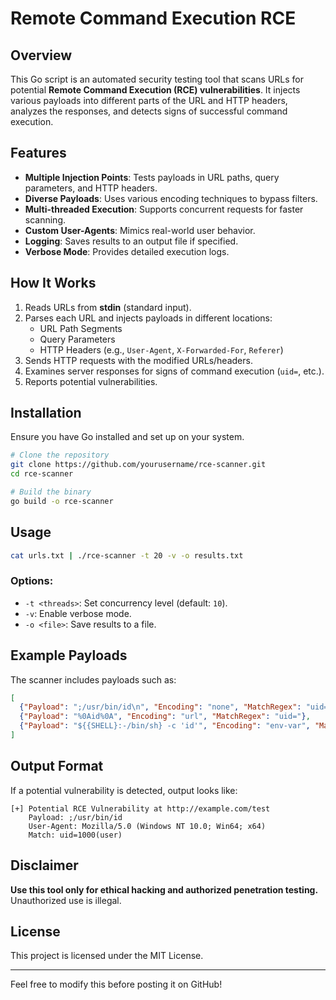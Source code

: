 # Remote Command Execution RCE

## Overview

This Go script is an automated security testing tool that scans URLs for potential **Remote Command Execution (RCE) vulnerabilities**. It injects various payloads into different parts of the URL and HTTP headers, analyzes the responses, and detects signs of successful command execution.

## Features

- **Multiple Injection Points**: Tests payloads in URL paths, query parameters, and HTTP headers.
- **Diverse Payloads**: Uses various encoding techniques to bypass filters.
- **Multi-threaded Execution**: Supports concurrent requests for faster scanning.
- **Custom User-Agents**: Mimics real-world user behavior.
- **Logging**: Saves results to an output file if specified.
- **Verbose Mode**: Provides detailed execution logs.

## How It Works

1. Reads URLs from **stdin** (standard input).
2. Parses each URL and injects payloads in different locations:
   - URL Path Segments
   - Query Parameters
   - HTTP Headers (e.g., `User-Agent`, `X-Forwarded-For`, `Referer`)
3. Sends HTTP requests with the modified URLs/headers.
4. Examines server responses for signs of command execution (`uid=`, etc.).
5. Reports potential vulnerabilities.

## Installation

Ensure you have Go installed and set up on your system.

```sh
# Clone the repository
git clone https://github.com/yourusername/rce-scanner.git
cd rce-scanner

# Build the binary
go build -o rce-scanner
```

## Usage

```sh
cat urls.txt | ./rce-scanner -t 20 -v -o results.txt
```

### Options:

- `-t <threads>`: Set concurrency level (default: `10`).
- `-v`: Enable verbose mode.
- `-o <file>`: Save results to a file.

## Example Payloads

The scanner includes payloads such as:

```json
[
  {"Payload": ";/usr/bin/id\n", "Encoding": "none", "MatchRegex": "uid=\\d+\\(.+?\\)"},
  {"Payload": "%0Aid%0A", "Encoding": "url", "MatchRegex": "uid="},
  {"Payload": "${{SHELL}:-/bin/sh} -c 'id'", "Encoding": "env-var", "MatchRegex": "uid="}
]
```

## Output Format

If a potential vulnerability is detected, output looks like:

```
[+] Potential RCE Vulnerability at http://example.com/test
    Payload: ;/usr/bin/id
    User-Agent: Mozilla/5.0 (Windows NT 10.0; Win64; x64)
    Match: uid=1000(user)
```

## Disclaimer

**Use this tool only for ethical hacking and authorized penetration testing.** Unauthorized use is illegal.

## License

This project is licensed under the MIT License.

---

Feel free to modify this before posting it on GitHub!

